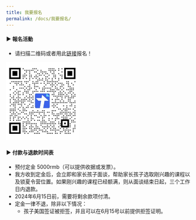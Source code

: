 ```yaml
---
title: 我要报名
permalink: /docs/我要报名/
---
```


#### ▶︎ 報名活動
* 请扫描二维码或者用此[链接](https://docs.qq.com/form/page/DSG5Oc3lKYWpTamtL)报名！

<img src="/img/报名表二维码.jpg" width="200px"/>

#### ▶︎ 付款与退款时间表

* 预付定金 5000rmb（可以提供收据或发票）。
* 我方收到定金后，会立即和家长孩子面谈，帮助家长孩子选取刚兴趣的课程以及锁夏令营位置。如果刚兴趣的课程已经额满，则从面谈结束日起，三个工作日内退款。
* 2024年6月15日前，需要将剩余款项付清。
* 定金一律不退，除非以下情况：
  * 孩子美国签证被拒签，并且可以在6月15号以前提供拒签证明。

